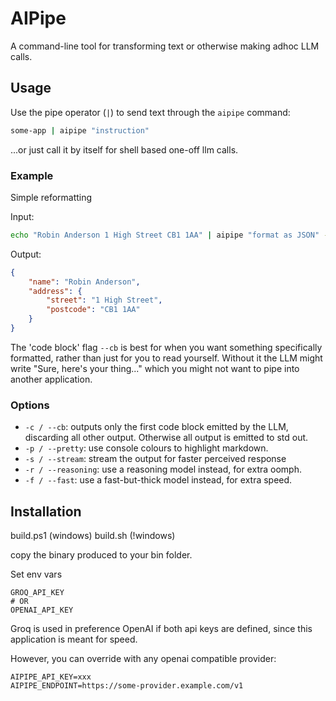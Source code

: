 # AIPipe

A command-line tool for transforming text or otherwise making adhoc LLM calls.

## Usage

Use the pipe operator (`|`) to send text through the `aipipe` command:

```bash
some-app | aipipe "instruction"
```

...or just call it by itself for shell based one-off llm calls.

### Example

Simple reformatting

Input:
```bash
echo "Robin Anderson 1 High Street CB1 1AA" | aipipe "format as JSON" --cb
```

Output:
```json
{
    "name": "Robin Anderson",
    "address": {
        "street": "1 High Street",
        "postcode": "CB1 1AA"
    }
}
```

The 'code block' flag `--cb` is best for when you want something specifically formatted, rather than just for you to read yourself. Without it the LLM might write "Sure, here's your thing..." which you might not want to pipe into another application.

### Options

- `-c / --cb`: outputs only the first code block emitted by the LLM, discarding all other output. Otherwise all output is emitted to std out.
- `-p / --pretty`: use console colours to highlight markdown.
- `-s / --stream`: stream the output for faster perceived response
- `-r / --reasoning`: use a reasoning model instead, for extra oomph.
- `-f / --fast`: use a fast-but-thick model instead, for extra speed.

## Installation

build.ps1 (windows)
build.sh  (!windows)

copy the binary produced to your bin folder.

Set env vars
```
GROQ_API_KEY
# OR
OPENAI_API_KEY
```

Groq is used in preference OpenAI if both api keys are defined, since this application is meant for speed.

However, you can override with any openai compatible provider:

```
AIPIPE_API_KEY=xxx
AIPIPE_ENDPOINT=https://some-provider.example.com/v1
```